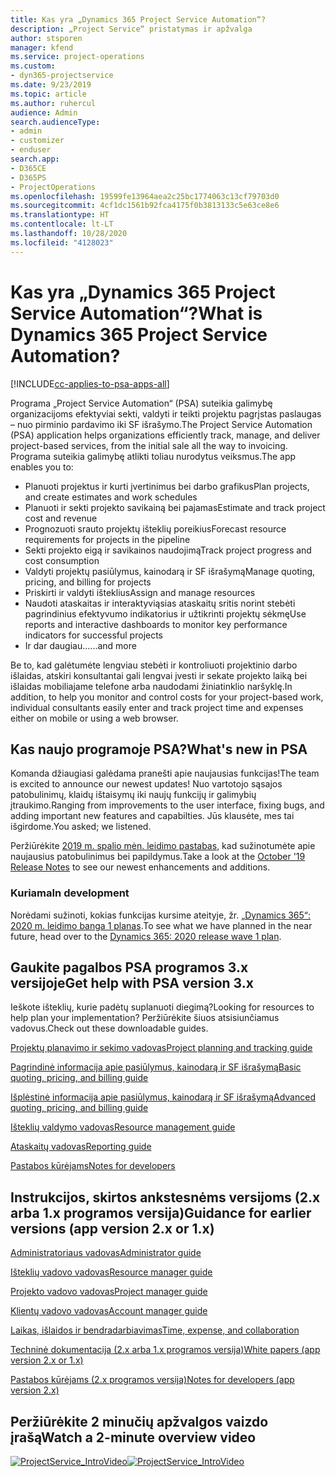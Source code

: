```yaml
---
title: Kas yra „Dynamics 365 Project Service Automation“?
description: „Project Service“ pristatymas ir apžvalga
author: stsporen
manager: kfend
ms.service: project-operations
ms.custom:
- dyn365-projectservice
ms.date: 9/23/2019
ms.topic: article
ms.author: ruhercul
audience: Admin
search.audienceType:
- admin
- customizer
- enduser
search.app:
- D365CE
- D365PS
- ProjectOperations
ms.openlocfilehash: 19599fe13964aea2c25bc1774063c13cf79703d0
ms.sourcegitcommit: 4cf1dc1561b92fca4175f0b3813133c5e63ce8e6
ms.translationtype: HT
ms.contentlocale: lt-LT
ms.lasthandoff: 10/28/2020
ms.locfileid: "4128023"
---
```

# <a name="what-is-dynamics-365-project-service-automation"></a><span data-ttu-id="d48a9-103">Kas yra „Dynamics 365 Project Service Automation“?</span><span class="sxs-lookup"><span data-stu-id="d48a9-103">What is Dynamics 365 Project Service Automation?</span></span>

[!INCLUDE[cc-applies-to-psa-apps-all](../includes/cc-applies-to-psa-apps-all.md)]

<span data-ttu-id="d48a9-104">Programa „Project Service Automation“ (PSA) suteikia galimybę organizacijoms efektyviai sekti, valdyti ir teikti projektu pagrįstas paslaugas – nuo pirminio pardavimo iki SF išrašymo.</span><span class="sxs-lookup"><span data-stu-id="d48a9-104">The Project Service Automation (PSA) application helps organizations efficiently track, manage, and deliver project-based services, from the initial sale all the way to invoicing.</span></span> <span data-ttu-id="d48a9-105">Programa suteikia galimybę atlikti toliau nurodytus veiksmus.</span><span class="sxs-lookup"><span data-stu-id="d48a9-105">The app enables you to:</span></span>

- <span data-ttu-id="d48a9-106">Planuoti projektus ir kurti įvertinimus bei darbo grafikus</span><span class="sxs-lookup"><span data-stu-id="d48a9-106">Plan projects, and create estimates and work schedules</span></span>
- <span data-ttu-id="d48a9-107">Planuoti ir sekti projekto savikainą bei pajamas</span><span class="sxs-lookup"><span data-stu-id="d48a9-107">Estimate and track project cost and revenue</span></span>
- <span data-ttu-id="d48a9-108">Prognozuoti srauto projektų išteklių poreikius</span><span class="sxs-lookup"><span data-stu-id="d48a9-108">Forecast resource requirements for projects in the pipeline</span></span>
- <span data-ttu-id="d48a9-109">Sekti projekto eigą ir savikainos naudojimą</span><span class="sxs-lookup"><span data-stu-id="d48a9-109">Track project progress and cost consumption</span></span>
- <span data-ttu-id="d48a9-110">Valdyti projektų pasiūlymus, kainodarą ir SF išrašymą</span><span class="sxs-lookup"><span data-stu-id="d48a9-110">Manage quoting, pricing, and billing for projects</span></span>
- <span data-ttu-id="d48a9-111">Priskirti ir valdyti išteklius</span><span class="sxs-lookup"><span data-stu-id="d48a9-111">Assign and manage resources</span></span>
- <span data-ttu-id="d48a9-112">Naudoti ataskaitas ir interaktyviąsias ataskaitų sritis norint stebėti pagrindinius efektyvumo indikatorius ir užtikrinti projektų sėkmę</span><span class="sxs-lookup"><span data-stu-id="d48a9-112">Use reports and interactive dashboards to monitor key performance indicators for successful projects</span></span>
- <span data-ttu-id="d48a9-113">Ir dar daugiau...</span><span class="sxs-lookup"><span data-stu-id="d48a9-113">...and more</span></span>

<span data-ttu-id="d48a9-114">Be to, kad galėtumėte lengviau stebėti ir kontroliuoti projektinio darbo išlaidas, atskiri konsultantai gali lengvai įvesti ir sekate projekto laiką bei išlaidas mobiliajame telefone arba naudodami žiniatinklio naršyklę.</span><span class="sxs-lookup"><span data-stu-id="d48a9-114">In addition, to help you monitor and control costs for your project-based work, individual consultants easily enter and track project time and expenses either on mobile or using a web browser.</span></span>

## <a name="whats-new-in-psa"></a><span data-ttu-id="d48a9-115">Kas naujo programoje PSA?</span><span class="sxs-lookup"><span data-stu-id="d48a9-115">What's new in PSA</span></span>
<span data-ttu-id="d48a9-116">Komanda džiaugiasi galėdama pranešti apie naujausias funkcijas!</span><span class="sxs-lookup"><span data-stu-id="d48a9-116">The team is excited to announce our newest updates!</span></span> <span data-ttu-id="d48a9-117">Nuo vartotojo sąsajos patobulinimų, klaidų ištaisymų iki naujų funkcijų ir galimybių įtraukimo.</span><span class="sxs-lookup"><span data-stu-id="d48a9-117">Ranging from improvements to the user interface, fixing bugs, and adding important new features and capabilties.</span></span> <span data-ttu-id="d48a9-118">Jūs klausėte, mes tai išgirdome.</span><span class="sxs-lookup"><span data-stu-id="d48a9-118">You asked; we listened.</span></span>

<span data-ttu-id="d48a9-119">Peržiūrėkite [2019 m. spalio mėn. leidimo pastabas](https://docs.microsoft.com/dynamics365-release-plan/2019wave2/index), kad sužinotumėte apie naujausius patobulinimus bei papildymus.</span><span class="sxs-lookup"><span data-stu-id="d48a9-119">Take a look at the [October '19 Release Notes](https://docs.microsoft.com/dynamics365-release-plan/2019wave2/index) to see our newest enhancements and additions.</span></span>

### <a name="in-development"></a><span data-ttu-id="d48a9-120">Kuriama</span><span class="sxs-lookup"><span data-stu-id="d48a9-120">In development</span></span>
<span data-ttu-id="d48a9-121">Norėdami sužinoti, kokias funkcijas kursime ateityje, žr. [„Dynamics 365“: 2020 m. leidimo banga 1 planas](https://docs.microsoft.com/dynamics365-release-plan/2020wave1/index).</span><span class="sxs-lookup"><span data-stu-id="d48a9-121">To see what we have planned in the near future, head over to the [Dynamics 365: 2020 release wave 1 plan](https://docs.microsoft.com/dynamics365-release-plan/2020wave1/index).</span></span>

## <a name="get-help-with-psa-version-3x"></a><span data-ttu-id="d48a9-122">Gaukite pagalbos PSA programos 3.x versijoje</span><span class="sxs-lookup"><span data-stu-id="d48a9-122">Get help with PSA version 3.x</span></span>
<span data-ttu-id="d48a9-123">Ieškote išteklių, kurie padėtų suplanuoti diegimą?</span><span class="sxs-lookup"><span data-stu-id="d48a9-123">Looking for resources to help plan your implementation?</span></span> <span data-ttu-id="d48a9-124">Peržiūrėkite šiuos atsisiunčiamus vadovus.</span><span class="sxs-lookup"><span data-stu-id="d48a9-124">Check out these downloadable guides.</span></span>

 [<span data-ttu-id="d48a9-125">Projektų planavimo ir sekimo vadovas</span><span class="sxs-lookup"><span data-stu-id="d48a9-125">Project planning and tracking guide</span></span>](../psa/implementation-guides/project-planning-tracking.md)

 [<span data-ttu-id="d48a9-126">Pagrindinė informacija apie pasiūlymus, kainodarą ir SF išrašymą</span><span class="sxs-lookup"><span data-stu-id="d48a9-126">Basic quoting, pricing, and billing guide</span></span>](../psa/implementation-guides/begin-quoting-pricing-billing.md)

 [<span data-ttu-id="d48a9-127">Išplėstinė informacija apie pasiūlymus, kainodarą ir SF išrašymą</span><span class="sxs-lookup"><span data-stu-id="d48a9-127">Advanced quoting, pricing, and billing guide</span></span>](../psa/implementation-guides/adv-quoting-pricing-billing.md)

 [<span data-ttu-id="d48a9-128">Išteklių valdymo vadovas</span><span class="sxs-lookup"><span data-stu-id="d48a9-128">Resource management guide</span></span>](../psa/implementation-guides/resource-management-guide.md)

 [<span data-ttu-id="d48a9-129">Ataskaitų vadovas</span><span class="sxs-lookup"><span data-stu-id="d48a9-129">Reporting guide</span></span>](../psa/implementation-guides/reporting-guide.md)

 [<span data-ttu-id="d48a9-130">Pastabos kūrėjams</span><span class="sxs-lookup"><span data-stu-id="d48a9-130">Notes for developers</span></span>](../psa/developer-guides/overview-dev-notes-v3.x.md)

## <a name="guidance-for-earlier-versions-app-version-2x-or-1x"></a><span data-ttu-id="d48a9-131">Instrukcijos, skirtos ankstesnėms versijoms (2.x arba 1.x programos versija)</span><span class="sxs-lookup"><span data-stu-id="d48a9-131">Guidance for earlier versions (app version 2.x or 1.x)</span></span>
 [<span data-ttu-id="d48a9-132">Administratoriaus vadovas</span><span class="sxs-lookup"><span data-stu-id="d48a9-132">Administrator guide</span></span>](../psa/admin-guide.md)

 [<span data-ttu-id="d48a9-133">Išteklių vadovo vadovas</span><span class="sxs-lookup"><span data-stu-id="d48a9-133">Resource manager guide</span></span>](../psa/resource-manager-guide.md)

 [<span data-ttu-id="d48a9-134">Projekto vadovo vadovas</span><span class="sxs-lookup"><span data-stu-id="d48a9-134">Project manager guide</span></span>](../psa/project-manager-guide.md)

 [<span data-ttu-id="d48a9-135">Klientų vadovo vadovas</span><span class="sxs-lookup"><span data-stu-id="d48a9-135">Account manager guide</span></span>](../psa/account-manager-guide.md)

 [<span data-ttu-id="d48a9-136">Laikas, išlaidos ir bendradarbiavimas</span><span class="sxs-lookup"><span data-stu-id="d48a9-136">Time, expense, and collaboration</span></span>](../psa/time-expense-collaboration-guide.md)

 [<span data-ttu-id="d48a9-137">Techninė dokumentacija (2.x arba 1.x programos versija)</span><span class="sxs-lookup"><span data-stu-id="d48a9-137">White papers (app version 2.x or 1.x)</span></span>](../psa/white-papers.md)

 [<span data-ttu-id="d48a9-138">Pastabos kūrėjams (2.x programos versija)</span><span class="sxs-lookup"><span data-stu-id="d48a9-138">Notes for developers (app version 2.x)</span></span>](../psa/developer-guides/add-custom-qoi-forms-v2.x.md)

 ## <a name="watch-a-2-minute-overview-video"></a><span data-ttu-id="d48a9-139">Peržiūrėkite 2 minučių apžvalgos vaizdo įrašą</span><span class="sxs-lookup"><span data-stu-id="d48a9-139">Watch a 2-minute overview video</span></span>
 <a name="heroArea"></a> <span data-ttu-id="d48a9-140">[![ProjectService_IntroVideo](../psa/media/project-service-intro-video.png "ProjectService_IntroVideo")](https://go.microsoft.com/fwlink/p/?LinkId=799457)</span><span class="sxs-lookup"><span data-stu-id="d48a9-140">[![ProjectService_IntroVideo](../psa/media/project-service-intro-video.png "ProjectService_IntroVideo")](https://go.microsoft.com/fwlink/p/?LinkId=799457)</span></span>


